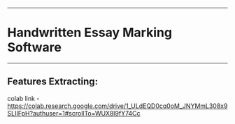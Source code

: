 ___
# Handwritten Essay Marking Software
___

## 	Features Extracting:

colab link - https://colab.research.google.com/drive/1_ULdEQD0cq0oM_JNYMmL308x9SLIIFpH?authuser=1#scrollTo=WUX8l9fY74Cc

